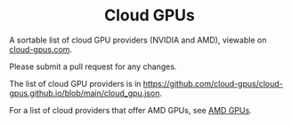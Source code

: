 <h1 align="center">Cloud GPUs</h1>

A sortable list of cloud GPU providers (NVIDIA and AMD), viewable on [cloud-gpus.com](https://cloud-gpus.com). 

Please submit a pull request for any changes. 

The list of cloud GPU providers is in https://github.com/cloud-gpus/cloud-gpus.github.io/blob/main/cloud_gpu.json. 

For a list of cloud providers that offer AMD GPUs, see [AMD GPUs](https://cloud-gpus.com/amd-gpus). 
